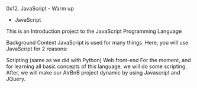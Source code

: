 0x12. JavaScript - Warm up

* JavaScript

This is an Introduction project to the JavaScript Programming Language

Background Context
JavaScript is used for many things. Here, you will use JavaScript for 2 reasons:

Scripting (same as we did with Python)
Web front-end
For the moment, and for learning all basic concepts of this language, we will do some scripting. After, we will make our AirBnB project dynamic by using Javascript and JQuery.

[](https://s3.amazonaws.com/intranet-projects-files/holbertonschool-higher-level_programming+/303/Javascript-535.png.jpeg)
